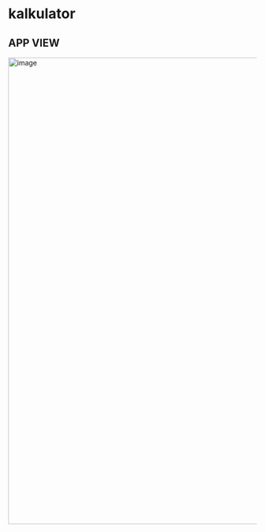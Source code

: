 # kalkulator

## APP VIEW

<img width="946" alt="image" src="https://user-images.githubusercontent.com/49817493/193437890-e651dd92-ebdc-4813-96f3-87b027ed88f6.png">

